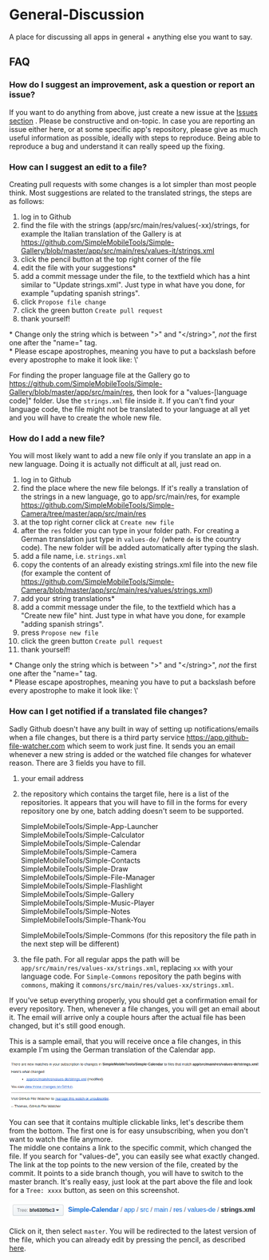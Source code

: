 # General-Discussion
A place for discussing all apps in general + anything else you want to say.

FAQ
---
### How do I suggest an improvement, ask a question or report an issue?
If you want to do anything from above, just create a new issue at the [Issues section](https://github.com/SimpleMobileTools/General-Discussion/issues) . Please be constructive and on-topic. In case you are reporting an issue either here, or at some specific app's repository, please give as much useful information as possible, ideally with steps to reproduce. Being able to reproduce a bug and understand it can really speed up the fixing.

### How can I suggest an edit to a file?
Creating pull requests with some changes is a lot simpler than most people think. Most suggestions are related to the translated strings, the steps are as follows:

1. log in to Github
2. find the file with the strings (app/src/main/res/values(-xx)/strings, for example the Italian translation of the Gallery is at https://github.com/SimpleMobileTools/Simple-Gallery/blob/master/app/src/main/res/values-it/strings.xml
3. click the pencil button at the top right corner of the file
4. edit the file with your suggestions*
5. add a commit message under the file, to the textfield which has a hint similar to "Update strings.xml". Just type in what have you done, for example "updating spanish strings".
6. click `Propose file change`
7. click the green button `Create pull request`
8. thank yourself!

\* Change only the string which is between ">" and "\</string\>", _not_ the first one after the "name=" tag.  
\* Please escape apostrophes, meaning you have to put a backslash before every apostrophe to make it look like: \\'

For finding the proper language file at the Gallery go to https://github.com/SimpleMobileTools/Simple-Gallery/blob/master/app/src/main/res, then look for a "values-[language code]" folder. Use the `strings.xml` file inside it. If you can\'t find your language code, the file might not be translated to your language at all yet and you will have to create the whole new file.

### How do I add a new file?
You will most likely want to add a new file only if you translate an app in a new language. Doing it is actually not difficult at all, just read on.

1. log in to Github
2. find the place where the new file belongs. If it's really a translation of the strings in a new language, go to app/src/main/res, for example https://github.com/SimpleMobileTools/Simple-Camera/tree/master/app/src/main/res
3. at the top right corner click at `Create new file`
4. after the `res` folder you can type in your folder path. For creating a German translation just type in `values-de/` (where `de` is the country code). The new folder will be added automatically after typing the slash.
5. add a file name, i.e. `strings.xml`
6. copy the contents of an already existing strings.xml file into the new file (for example the content of https://github.com/SimpleMobileTools/Simple-Camera/blob/master/app/src/main/res/values/strings.xml)
7. add your string translations*
8. add a commit message under the file, to the textfield which has a "Create new file" hint. Just type in what have you done, for example "adding spanish strings".
9. press `Propose new file`
10. click the green button `Create pull request`
11. thank yourself!

\* Change only the string which is between ">" and "\</string\>", _not_ the first one after the "name=" tag.  
\* Please escape apostrophes, meaning you have to put a backslash before every apostrophe to make it look like: \\'

### How can I get notified if a translated file changes?
Sadly Github doesn't have any built in way of setting up notifications/emails when a file changes, but there is a third party service https://app.github-file-watcher.com which seem to work just fine. It sends you an email whenever a new string is added or the watched file changes for whatever reason.
There are 3 fields you have to fill.
1. your email address
2. the repository which contains the target file, here is a list of the repositories. It appears that you will have to fill in the forms for every repository one by one, batch adding doesn't seem to be supported.  

    SimpleMobileTools/Simple-App-Launcher  
    SimpleMobileTools/Simple-Calculator  
    SimpleMobileTools/Simple-Calendar  
    SimpleMobileTools/Simple-Camera  
    SimpleMobileTools/Simple-Contacts  
    SimpleMobileTools/Simple-Draw  
    SimpleMobileTools/Simple-File-Manager  
    SimpleMobileTools/Simple-Flashlight  
    SimpleMobileTools/Simple-Gallery  
    SimpleMobileTools/Simple-Music-Player  
    SimpleMobileTools/Simple-Notes  
    SimpleMobileTools/Simple-Thank-You  

    SimpleMobileTools/Simple-Commons (for this repository the file path in the next step will be different)

3. the file path. For all regular apps the path will be `app/src/main/res/values-xx/strings.xml`, replacing `xx` with your language code. For `Simple-Commons` repository the path begins with `commons`, making it `commons/src/main/res/values-xx/strings.xml`.

If you've setup everything properly, you should get a confirmation email for every repository. Then, whenever a file changes, you will get an email about it. The email will arrive only a couple hours after the actual file has been changed, but it's still good enough.

This is a sample email, that you will receive once a file changes, in this example I'm using the German translation of the Calendar app.  

<img alt="Github File Watcher" src="Screenshots/github-watcher-email.png" />

You can see that it contains multiple clickable links, let's describe them from the bottom. The first one is for easy unsubscribing, when you don't want to watch the file anymore.  
The middle one contains a link to the specific commit, which changed the file. If you search for "values-de", you can easily see what exactly changed.  
The link at the top points to the new version of the file, created by the commit. It points to a side branch though, you will have to switch to the master branch. It's really easy, just look at the part above the file and look for a `Tree: xxxx` button, as seen on this screenshot.

<img alt="Github File Watcher" src="Screenshots/github-watcher-branch.png" />

Click on it, then select `master`. You will be redirected to the latest version of the file, which you can already edit by pressing the pencil, as described [here](https://github.com/SimpleMobileTools/General-Discussion#how-can-i-suggest-an-edit-to-a-file).
